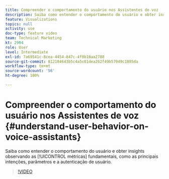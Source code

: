 ```yaml
---
title: Compreender o comportamento do usuário nos Assistentes de voz
description: Saiba como entender o comportamento do usuário e obter insights observando as métricas fundamentais, como as principais intenções, parâmetros e a autenticação de usuário.
feature: Visualizations
topics: null
activity: use
doc-type: feature video
team: Technical Marketing
kt: 2904
role: User
level: Intermediate
exl-id: 7a69541c-8cea-4454-847c-4f0b10aa2788
source-git-commit: 812184643b5c4a5c01dea2b2f49b57049c1805da
workflow-type: tm+mt
source-wordcount: '56'
ht-degree: 100%

---
```


# Compreender o comportamento do usuário nos Assistentes de voz {#understand-user-behavior-on-voice-assistants}

Saiba como entender o comportamento do usuário e obter insights observando as [!UICONTROL métricas] fundamentais, como as principais intenções, parâmetros e a autenticação de usuário.

>[!VIDEO](https://video.tv.adobe.com/v/27227/?quality=12&learn=on)

